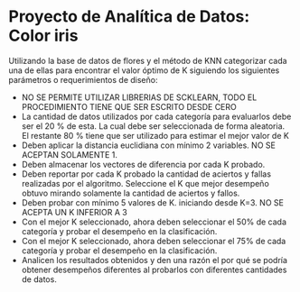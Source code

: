 # Proyecto de Analítica de Datos: Color iris

Utilizando la base de datos de flores y el método de KNN categorizar cada una de ellas para encontrar el valor óptimo de K siguiendo los siguientes parámetros o requerimientos de diseño:  
  
- NO SE PERMITE UTILIZAR LIBRERIAS DE SCKLEARN, TODO EL PROCEDIMIENTO TIENE QUE SER ESCRITO DESDE CERO  
- La cantidad de datos utilizados por cada categoría para evaluarlos debe ser el 20 % de esta. La cual debe ser seleccionada de forma aleatoria. El restante 80 % tiene que ser utilizado para estimar el mejor valor de K  
- Deben aplicar la distancia euclidiana con mínimo 2 variables. NO SE ACEPTAN SOLAMENTE 1.  
- Deben almacenar los vectores de diferencia por cada K probado.  
- Deben reportar por cada K probado la cantidad de aciertos y fallas realizadas por el algoritmo. Seleccione el K que mejor desempeño obtuvo mirando solamente la cantidad de aciertos y fallos.  
- Deben probar con mínimo 5 valores de K. iniciando desde K=3. NO SE ACEPTA UN K INFERIOR A 3  
- Con el mejor K seleccionado, ahora deben seleccionar el 50% de cada categoría y probar el desempeño en la clasificación.  
- Con el mejor K seleccionado, ahora deben seleccionar el 75% de cada categoría y probar el desempeño en la clasificación.  
- Analicen los resultados obtenidos y den una razón el por qué se podría obtener desempeños diferentes al probarlos con diferentes cantidades de datos.
